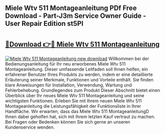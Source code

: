 ## Miele Wtv 511 Montageanleitung PDf Free Download - Part-J3m Service Owner Guide - User Repair Edition st5PI

# <h2><a href="http://df6yer.blite.top/?on=Miele+Wtv+511+Montageanleitung">🔗Download 👉🔴 Miele Wtv 511 Montageanleitung</a></h2>

[![Miele Wtv 511 Montageanleitung new download](https://i.imgur.com/lujVjoI.png)](http://df6yer.blite.top/?on=Miele+Wtv+511+Montageanleitung)
Willkommen bei der Bedienungsanleitung für Ihr neu erworbenes Miele Wtv 511 Montageanleitung. Dieser umfassende Leitfaden soll Ihnen helfen, ein erfahrener Benutzer Ihres Produkts zu werden, indem er eine detaillierte Erläuterung seiner Merkmale, Funktionen und Vorteile enthält. Sie finden klare Anweisungen für Installation, Verwendung, Wartung und Fehlerbehebung. Grundlegendes zum Produkt Dieser Abschnitt bietet einen Überblick über Ihr neues Miele Wtv 511 Montageanleitung und seine wichtigsten Funktionen. Erleben Sie mit Ihrem neuen Miele Wtv 511 Montageanleitung die Leistungsfähigkeit der Funktionsliste in Ihrer Handfläche. Wir erwarten, dass das Miele Wtv 511 MontageanleitungD Ihnen dabei geholfen hat, sich mit Ihrem letzten Kauf vertraut zu machen. Bei Fragen oder Bedenken können Sie sich gerne an unseren Kundenservice wenden.
